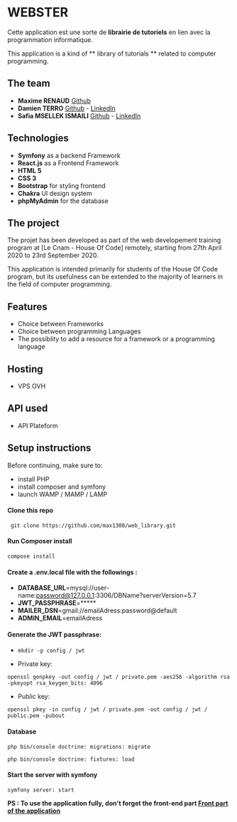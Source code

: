# WEBSTER 

Cette application est une sorte de **librairie de tutoriels** en lien avec la programmation informatique. 

This application is a kind of ** library of tutorials ** related to computer programming.

## The team 

- **Maxime RENAUD**  [Github](https://github.com/max1300)
- **Damien TERRO** [Github](https://github.com/Damdam9388) - [LinkedIn](https://www.linkedin.com/in/damien-terro-945a08bb/)
- **Safia MSELLEK ISMAILI** [Github](https://github.com/Safiamoon) - [LinkedIn](https://www.linkedin.com/in/safia-msellek-ismaili-21a743176/)

## Technologies

- **Symfony** as a backend Framework
- **React.js** as a Frontend Framework
- **HTML 5**
- **CSS 3**
- **Bootstrap** for styling frontend
- **Chakra** UI design system
- **phpMyAdmin** for the database

## The project

The projet has been developed as part of the web developement training program at [Le Cnam - House Of Code] remotely, starting from 27th April 2020 to 23rd September 2020. 

This application is intended primarily for students of the House Of Code program, but its usefulness can be extended to the majority of learners in the field of computer programming.

## Features

* Choice between Frameworks
* Choice between programming Languages
* The possiblity to add a resource for a framework or a programming language

## Hosting

*  VPS OVH

## API used

- API Plateform

## Setup instructions

Before continuing, make sure to:

* install PHP
* install composer and symfony
* launch WAMP / MAMP / LAMP

#### Clone this repo 
``` git clone https://github.com/max1300/web_library.git```

#### Run Composer install
```compose install```

#### Create a .env.local file with the followings :

- **DATABASE_URL**=mysql://user-name:password@127.0.0.1:3306/DBName?serverVersion=5.7
- **JWT_PASSPHRASE**=*****
- **MAILER_DSN**=gmail://emailAdress:password@default
- **ADMIN_EMAIL**=emailAdress

#### Generate the JWT passphrase:

- ```mkdir -p config / jwt```

- Private key: 

```openssl genpkey -out config / jwt / private.pem -aes256 -algorithm rsa -pkeyopt rsa_keygen_bits: 4096```

- Public key:

```openssl pkey -in config / jwt / private.pem -out config / jwt / public.pem -pubout```


#### Database

```php bin/console doctrine: migrations: migrate```

```php bin/console doctrine: fixtures: load```

#### Start the server with symfony

```symfony server: start```

**PS : To use the application fully, don't forget the front-end part  [Front part of the application](https://github.com/Damdam9388/web_library_front)**
